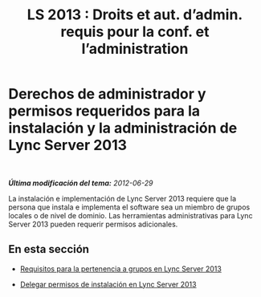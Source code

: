 ﻿---
title: "LS 2013 : Droits et aut. d’admin. requis pour la conf. et l’administration"
TOCTitle: Derechos de administrador y permisos requeridos para la instalación y la administración
ms:assetid: c386e8b9-c7ce-49b5-9911-c0cf2a4ce181
ms:mtpsurl: https://technet.microsoft.com/es-es/library/Gg412962(v=OCS.15)
ms:contentKeyID: 48276582
ms.date: 01/07/2017
mtps_version: v=OCS.15
ms.translationtype: HT
---

# Derechos de administrador y permisos requeridos para la instalación y la administración de Lync Server 2013

 

_**Última modificación del tema:** 2012-06-29_

La instalación e implementación de Lync Server 2013 requiere que la persona que instala e implementa el software sea un miembro de grupos locales o de nivel de dominio. Las herramientas administrativas para Lync Server 2013 pueden requerir permisos adicionales.

## En esta sección

  - [Requisitos para la pertenencia a grupos en Lync Server 2013](lync-server-2013-group-membership-requirements.md)

  - [Delegar permisos de instalación en Lync Server 2013](lync-server-2013-delegate-setup-permissions.md)

